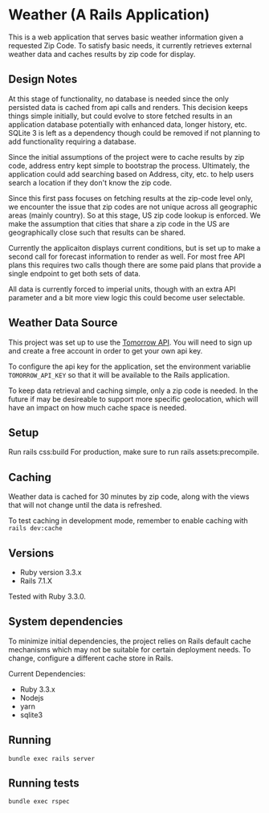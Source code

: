 # Weather  (A Rails Application)

This is a web application that serves basic weather information given a requested Zip Code.  To satisfy basic needs, it currently retrieves external weather data and caches results by zip code for display.  

## Design Notes

At this stage of functionality, no database is needed since the only persisted data is cached from api calls and renders.  This decision keeps things simple initially, but could evolve to store fetched results in an application database potentially with enhanced data, longer history, etc.  SQLite 3 is left as a dependency though could be removed if not planning to add functionality requiring a database. 

Since the initial assumptions of the project were to cache results by zip code, address entry kept simple to bootstrap the process.  Ultimately, the application could add searching based on Address, city, etc. to help users search a location if they don't know the zip code.  

Since this first pass focuses on fetching results at the zip-code level only, we encounter the issue that zip codes are not unique across all geographic areas (mainly country). So at this stage, US zip code lookup is enforced.  We make the assumption that cities that share a zip code in the US are geographically close such that results can be shared.

Currently the applicaiton displays current conditions, but is set up to make a second call for forecast information to render as well.  For most free API plans this requires two calls though there are some paid plans that provide a single endpoint to get both sets of data.

All data is currently forced to imperial units, though with an extra API parameter and a bit more view logic this could become user selectable.

## Weather Data Source

This project was set up to use the [Tomorrow API](https://www.tomorrow.io). You will need to sign up and create a free account in order to get your own api key.

To configure the api key for the application, set the environment variablie `TOMORROW_API_KEY` so that it will
be available to the Rails application.

To keep data retrieval and caching simple, only a zip code is needed. In the future if may be desireable to support more specific geolocation, which will have an impact on how much cache space is needed.

## Setup

Run rails css:build
For production, make sure to run rails assets:precompile.


## Caching

Weather data is cached for 30 minutes by zip code, along with the views that will not change until the data is refreshed.

To test caching in development mode, remember to enable caching with `rails dev:cache`

##  Versions

* Ruby version 3.3.x 
* Rails 7.1.X

Tested with Ruby 3.3.0.

## System dependencies

To minimize initial dependencies, the project relies on Rails default cache mechanisms which may not be suitable for certain deployment needs.  To change, configure a different cache store in Rails.

Current Dependencies:

* Ruby 3.3.x
* Nodejs
* yarn
* sqlite3

## Running

`bundle exec rails server`

## Running tests

`bundle exec rspec`